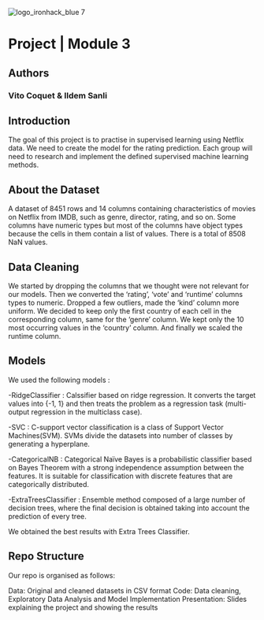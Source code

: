 
![logo_ironhack_blue 7](https://user-images.githubusercontent.com/23629340/40541063-a07a0a8a-601a-11e8-91b5-2f13e4e6b441.png)

# Project | Module 3

## Authors
### Vito Coquet & Ildem Sanli 

## Introduction

The goal of this project is to practise in supervised learning using Netflix data. We need to create the model for the rating prediction. 
Each group will need to research and implement the defined supervised machine learning methods.

## About the Dataset

A dataset of 8451 rows and 14 columns containing characteristics of movies on Netflix from IMDB, such as genre, director, rating, and so on.
Some columns have numeric types but most of the columns have object types because the cells in them contain a list of values. There is a total of 8508 NaN values.

## Data Cleaning 

We started by dropping the columns that we thought were not relevant for our models.
Then we converted the ‘rating’, ‘vote’ and ‘runtime’ columns types to numeric.
Dropped a few outliers, made the ‘kind’ column more uniform.
We decided to keep only the first country of each cell in the corresponding column, same for the ‘genre’ column.
We kept only the 10 most occurring values in the ‘country’ column.
And finally we scaled the runtime column.

## Models 

We used the following models :

-RidgeClassifier : Calssifier based on ridge regression. It converts the target values into {-1, 1} and then treats the problem as a regression task (multi-output regression in the multiclass case).

-SVC : C-support vector classification is a class of Support Vector Machines(SVM). SVMs divide the datasets into number of classes by generating a hyperplane.

-CategoricalNB : Categorical Naïve Bayes is a probabilistic classifier based on Bayes Theorem with a strong independence assumption between the features.
It is suitable for classification with discrete features that are categorically distributed.

-ExtraTreesClassifier : Ensemble method composed of a large number of decision trees, where the final decision is obtained taking into account the prediction of every tree. 

We obtained the best results with Extra Trees Classifier. 

## Repo Structure

Our repo is organised as follows:

Data: Original and cleaned datasets in CSV format
Code: Data cleaning, Exploratory Data Analysis and Model Implementation
Presentation: Slides explaining the project and showing the results
